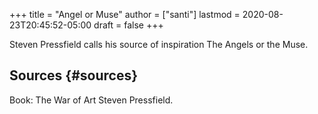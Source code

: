 +++
title = "Angel or Muse"
author = ["santi"]
lastmod = 2020-08-23T20:45:52-05:00
draft = false
+++

Steven Pressfield calls his source of inspiration The Angels or the Muse.


## Sources {#sources}

Book: The War of Art Steven Pressfield.
